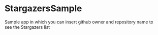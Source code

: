 # StargazersSample
Sample app in which you can insert github owner and repository name to see the Stargazers list
